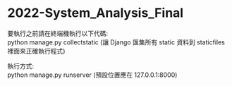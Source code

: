 # 2022-System_Analysis_Final

要執行之前請在終端機執行以下代碼:  
python manage.py collectstatic (讓 Django 匯集所有 static 資料到 staticfiles 裡面來正確執行程式)

執行方式:  
python manage.py runserver (預設位置應在 127.0.0.1:8000)
